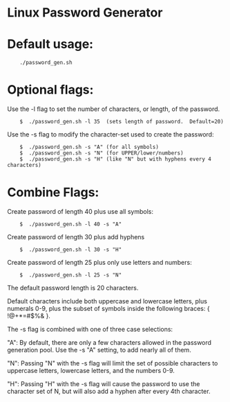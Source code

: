 # Linux Password Generator


# Default usage:
```
    ./password_gen.sh
```
# Optional flags:
Use the -l flag to set the number of characters, or length, of the password.
```
    $  ./password_gen.sh -l 35  (sets length of password.  Default=20)
```
Use the -s flag to modify the character-set used to create the password:
```
    $  ./password_gen.sh -s "A" (for all symbols)
    $  ./password_gen.sh -s "N" (for UPPER/lower/numbers)
    $  ./password_gen.sh -s "H" (like "N" but with hyphens every 4 characters)
```
# Combine Flags:
  Create password of length 40 plus use all symbols:
```
    $  ./password_gen.sh -l 40 -s "A"
```
 Create password of length 30 plus add hyphens
```
    $  ./password_gen.sh -l 30 -s "H"
```
  Create password of length 25 plus only use letters and numbers:
```
    $  ./password_gen.sh -l 25 -s "N"
```

The default password length is 20 characters.

Default characters include both uppercase and lowercase letters, plus numerals 0-9, plus the subset of symbols inside the following braces: { !@+*=#$%& }.  



The -s flag is combined with one of three case selections:

"A":  By default, there are only a few characters allowed in the password generation pool.  Use the -s "A" setting, to add nearly all of them.

"N": Passing "N" with the -s flag will limit the set of possible characters to uppercase letters, lowercase letters, and the numbers 0-9.

"H":  Passing "H" with the -s flag will cause the password to use the character set of N, but will also add a hyphen after every 4th character.


